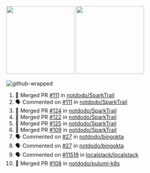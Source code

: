 <a href="https://github.com/notdodo"><img src="https://github-readme-stats.vercel.app/api?username=notdodo&count_private=true&theme=dark" height="180" /></a> <a href="https://github.com/notdodo"><img src="https://github-readme-stats.vercel.app/api/top-langs/?username=notdodo&langs_count=8&theme=dark&hide=tex,java,html,css&layout=compact" height="180" /></a>

![github-wrapped](https://github.com/notdodo/notdodo/assets/6991986/fb310ed4-7b6b-48dd-a447-4c85e6000edb)

<!--START_SECTION:activity-->
1. 🎉 Merged PR [#111](https://github.com/notdodo/SparkTrail/pull/111) in [notdodo/SparkTrail](https://github.com/notdodo/SparkTrail)
2. 🗣 Commented on [#111](https://github.com/notdodo/SparkTrail/pull/111#issuecomment-2401343312) in [notdodo/SparkTrail](https://github.com/notdodo/SparkTrail)
3. 🎉 Merged PR [#124](https://github.com/notdodo/SparkTrail/pull/124) in [notdodo/SparkTrail](https://github.com/notdodo/SparkTrail)
4. 🎉 Merged PR [#122](https://github.com/notdodo/SparkTrail/pull/122) in [notdodo/SparkTrail](https://github.com/notdodo/SparkTrail)
5. 🎉 Merged PR [#125](https://github.com/notdodo/SparkTrail/pull/125) in [notdodo/SparkTrail](https://github.com/notdodo/SparkTrail)
6. 🎉 Merged PR [#109](https://github.com/notdodo/SparkTrail/pull/109) in [notdodo/SparkTrail](https://github.com/notdodo/SparkTrail)
7. 🗣 Commented on [#27](https://github.com/notdodo/bingokta/pull/27#issuecomment-2401332893) in [notdodo/bingokta](https://github.com/notdodo/bingokta)
8. 🗣 Commented on [#27](https://github.com/notdodo/bingokta/pull/27#issuecomment-2401331696) in [notdodo/bingokta](https://github.com/notdodo/bingokta)
9. 🗣 Commented on [#11519](https://github.com/localstack/localstack/issues/11519#issuecomment-2393255254) in [localstack/localstack](https://github.com/localstack/localstack)
10. 🎉 Merged PR [#108](https://github.com/notdodo/pulumi-k8s/pull/108) in [notdodo/pulumi-k8s](https://github.com/notdodo/pulumi-k8s)
<!--END_SECTION:activity-->

